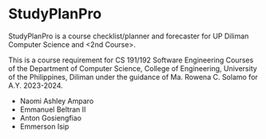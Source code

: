 # StudyPlanPro
StudyPlanPro is a course checklist/planner and forecaster for UP Diliman Computer Science and &lt;2nd Course>.

This is a course requirement for CS 191/192 Software Engineering Courses of the Department of Computer Science, College of Engineering, University of the Philippines, Diliman under the guidance of Ma. Rowena C. Solamo for A.Y. 2023-2024.

- Naomi Ashley Amparo
- Emmanuel Beltran II
- Anton Gosiengfiao
- Emmerson Isip
